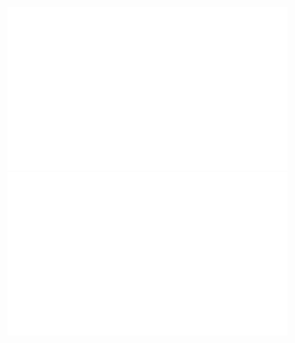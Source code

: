 ![](https://github.com/natalieconan/github-stats/blob/master/generated/overview.svg)
![](https://github.com/natalieconan/github-stats/blob/master/generated/languages.svg)
